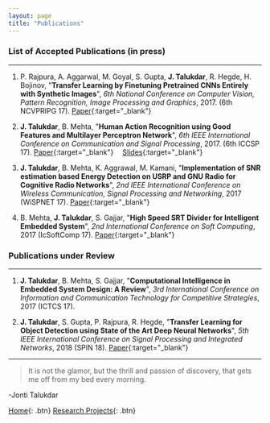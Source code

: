```yaml
---
layout: page
title: "Publications"
---
```

### List of Accepted Publications (in press)
***
1. P. Rajpura, A. Aggarwal, M. Goyal, S. Gupta, **J. Talukdar**, R. Hegde, H. Bojinov, "**Transfer Learning by Finetuning Pretrained CNNs Entirely with Synthetic Images**", *6th National Conference on Computer Vision, Pattern Recognition, Image Processing and Graphics*, 2017. (6th NCVPRIPG 17). [Paper](https://drive.google.com/file/d/0ByGq26nUw_7FUVNnQTdGNjlOZzBRR1lHQTBNekxVeTNEZ1pF/){:target="_blank"}&emsp;

2. **J. Talukdar**, B. Mehta, "**Human Action Recognition using Good Features and Multilayer Perceptron Network**", *6th IEEE International Conference on Communication and Signal Processing*, 2017. (6th ICCSP 17). [Paper](https://arxiv.org/ftp/arxiv/papers/1708/1708.06794.pdf){:target="_blank"}&emsp; [Slides](assets/iccsp_ppt.pdf){:target="_blank"}&emsp;

3. **J. Talukdar**, B. Mehta, K. Aggrawal, M. Kamani, "**Implementation of SNR estimation based Energy Detection on USRP and GNU Radio for Cognitive Radio Networks**", *2nd IEEE International Conference on Wireless Communication, Signal Processing and Networking*, 2017 (WiSPNET 17). [Paper](https://arxiv.org/ftp/arxiv/papers/1708/1708.06802.pdf){:target="_blank"}&emsp;

4. B. Mehta, **J. Talukdar**, S. Gajjar, "**High Speed SRT Divider for Intelligent Embedded System**", *2nd International Conference on Soft Computing*, 2017 (IcSoftComp 17). [Paper](assets/softcomp.pdf){:target="_blank"}&emsp;

### Publications under Review
***
1. **J. Talukdar**, B. Mehta, S. Gajjar, "**Computational Intelligence in Embedded System Design: A Review**", *3rd International Conference on Information and Communication Technology for Competitive Strategies*, 2017 (ICTCS 17).

2. **J. Talukdar**, S. Gupta, P. Rajpura, R. Hegde, "**Transfer Learning for Object Detection using State of the Art Deep Neural Networks**", *5th IEEE International Conference on Signal Processing and Integrated Networks*, 2018 (SPIN 18). [Paper](https://drive.google.com/file/d/1OAXnc1xybuX_QhdADk7FsJfTKOT9puSW/view?usp=sharing){:target="_blank"}&emsp;

***

>It is not the glamor, but the thrill and passion of discovery, that gets me off from my bed every morning. 

-Jonti Talukdar 

[Home](https://jontitalukdar.github.io/){: .btn} 
[Research Projects](https://jontitalukdar.github.io/research){: .btn} 
